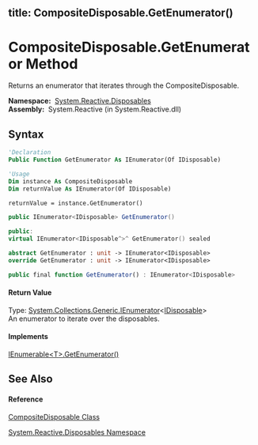 title: CompositeDisposable.GetEnumerator()
---
# CompositeDisposable.GetEnumerator Method

Returns an enumerator that iterates through the CompositeDisposable.

**Namespace:**  [System.Reactive.Disposables](System.Reactive.Disposables/System.Reactive.Disposables)  
**Assembly:**  System.Reactive (in System.Reactive.dll)

## Syntax

```vb
'Declaration
Public Function GetEnumerator As IEnumerator(Of IDisposable)
```

```vb
'Usage
Dim instance As CompositeDisposable
Dim returnValue As IEnumerator(Of IDisposable)

returnValue = instance.GetEnumerator()
```

```csharp
public IEnumerator<IDisposable> GetEnumerator()
```

```c++
public:
virtual IEnumerator<IDisposable^>^ GetEnumerator() sealed
```

```fsharp
abstract GetEnumerator : unit -> IEnumerator<IDisposable> 
override GetEnumerator : unit -> IEnumerator<IDisposable> 
```

```javascript
public final function GetEnumerator() : IEnumerator<IDisposable>
```

#### Return Value

Type: [System.Collections.Generic.IEnumerator](https://msdn.microsoft.com/en-us/library/78dfe2yb)\<[IDisposable](https://msdn.microsoft.com/en-us/library/aax125c9)\>  
An enumerator to iterate over the disposables.

#### Implements

[IEnumerable\<T\>.GetEnumerator()](https://msdn.microsoft.com/en-us/library/s793z9y2)

## See Also

#### Reference

[CompositeDisposable Class](CompositeDisposable/CompositeDisposable)

[System.Reactive.Disposables Namespace](System.Reactive.Disposables/System.Reactive.Disposables)






